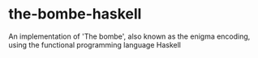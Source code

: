 # the-bombe-haskell
An implementation of 'The bombe', also known as the enigma encoding, using the functional programming language Haskell
